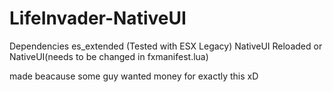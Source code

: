 # LifeInvader-NativeUI

Dependencies
es_extended (Tested with ESX Legacy)
NativeUI Reloaded or NativeUI(needs to be changed in fxmanifest.lua)

made beacause some guy wanted money for exactly this xD
